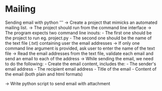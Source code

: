 # Mailing
 Sending email with python
 '''
-> Create a project that mimicks an automated mailing list.
-> The project should run from the command line interface
-> The program expects two command line inouts: 
    - The first one should be the project to run eg. project.py
    - The second one should be the name of the text file (.txt) containing user the email addresses
-> If only one command line argument is provided, ask user to enter the name of the text file
-> Read the email addresses from the text file, validate each email and send an email to each of the address
-> While sending the email, we need to do the following:
    - Create the email content,  includes the:
        - The sender's email address
        - The recipient email address
        - Title of the email
        - Content of the email (both plain and html formats)
    

-> Write python script to send email with attachment


